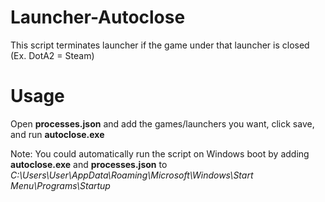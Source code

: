 # Launcher-Autoclose

This script terminates launcher if the game under that launcher is closed (Ex. DotA2 = Steam)

# Usage

Open **processes.json** and add the games/launchers you want, click save, and run **autoclose.exe**

Note: You could automatically run the script on Windows boot by adding **autoclose.exe** and **processes.json** to *C:\Users\User\AppData\Roaming\Microsoft\Windows\Start Menu\Programs\Startup*
